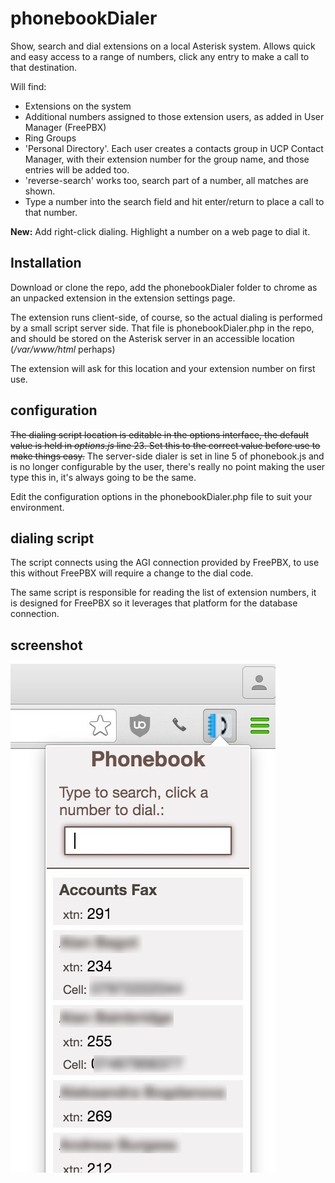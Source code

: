 # phonebookDialer

Show, search and dial extensions on a local Asterisk system.
Allows quick and easy access to a range of numbers, click any entry to make a call to that destination.

Will find:
* Extensions on the system
* Additional numbers assigned to those extension users, as added in User Manager (FreePBX)
* Ring Groups
* 'Personal Directory'. Each user creates a contacts group in UCP Contact Manager, with their extension number for the group name, and those entries will be added too.
* 'reverse-search' works too, search part of a number, all matches are shown.
* Type a number into the search field and hit enter/return to place a call to that number.

**New:** Add right-click dialing. Highlight a number on a web page to dial it. 

## Installation

Download or clone the repo, add the phonebookDialer folder to chrome as an unpacked extension in the extension settings page.

The extension runs client-side, of course, so the actual dialing is performed by a small script server side. That file is phonebookDialer.php in the repo, and should be stored on the Asterisk server in an accessible location (*/var/www/html* perhaps)

The extension will ask for this location and your extension number on first use.

## configuration

~~The dialing script location is editable in the options interface, the default value is held in *options.js* line 23. Set this to the correct value before use to make things easy.~~
The server-side dialer is set in line 5 of phonebook.js and is no longer configurable by the user, there's really no point making the user type this in, it's always going to be the same.

Edit the configuration options in the phonebookDialer.php file to suit your environment.


## dialing script

The script connects using the AGI connection provided by FreePBX, to use this without FreePBX will require a change to the dial code.

The same script is responsible for reading the list of extension numbers, it is designed for FreePBX so it leverages that platform for the database connection.

## screenshot

![screenshot](screenshot.jpg "screenshot")
